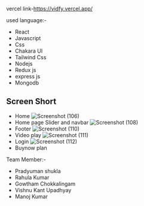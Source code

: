 vercel link-https://vidfy.vercel.app/

used language:-

- React
- Javascript
- Css
- Chakara UI
- Tailwind Css
- Nodejs
- Redux js
- express js
- Mongodb


## Screen Short
- Home
![Screenshot (106)](https://user-images.githubusercontent.com/97114184/201617825-a6248c41-9803-49ae-9594-0aef2f08b784.png)
- Home page Slider and navbar
![Screenshot (108)](https://user-images.githubusercontent.com/97114184/201617919-13fd1f3e-a247-4a73-ae7d-b99dc5c71bdd.png)
- Footer
![Screenshot (110)](https://user-images.githubusercontent.com/97114184/201619860-6e3a5446-d11f-4741-a29f-2b1883ceecf2.png)
- Video play
![Screenshot (111)](https://user-images.githubusercontent.com/97114184/201618035-ab6b60ea-6d7b-4449-8587-2e3dc4463e1e.png)
- Login
![Screenshot (112)](https://user-images.githubusercontent.com/97114184/201618076-5a5da62e-3bd7-450b-b462-fec2e5e81697.png)
- Buynow plan


Team Member:-
- Pradyuman shukla
- Rahula Kumar
- Gowtham Chokkalingam
- Vishnu Kant Upadhyay
- Manoj Kumar
